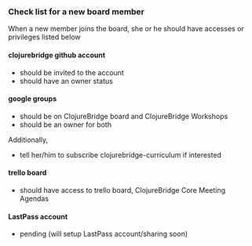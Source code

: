 ### Check list for a new board member

When a new member joins the board, she or he should have accesses or
privileges listed below

#### clojurebridge github account
- should be invited to the account
- should have an owner status

#### google groups
- should be on ClojureBridge board and ClojureBridge Workshops
- should be an owner for both

Additionally,
- tell her/him to subscribe clojurebridge-curriculum if interested

#### trello board
- should have access to trello board, ClojureBridge Core Meeting Agendas

#### LastPass account
- pending (will setup LastPass account/sharing soon)

